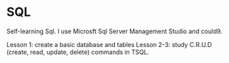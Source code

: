 # SQL
Self-learning Sql.
I use Microsft Sql Server Management Studio and could9.

Lesson 1: create a basic database and tables
Lesson 2-3: study C.R.U.D (create, read, update, delete) commands in TSQL.

